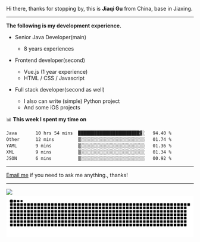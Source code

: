 Hi there, thanks for stopping by, this is **Jiaqi Gu** from China, base in Jiaxing.

---

**The following is my development experience.**

- Senior Java Developer(main)
  - 8 years experiences

- Frontend developer(second)
  - Vue.js (1 year experience)
  - HTML / CSS / Javascript
  
- Full stack developer(second as well)
  - I also can write (simple) Python project
  - And some iOS projects

📊 **This week I spent my time on**
<!--START_SECTION:waka-->

```txt
Java       10 hrs 54 mins  ███████████████████████▓░   94.40 %
Other      12 mins         ▒░░░░░░░░░░░░░░░░░░░░░░░░   01.74 %
YAML       9 mins          ▒░░░░░░░░░░░░░░░░░░░░░░░░   01.36 %
XML        9 mins          ▒░░░░░░░░░░░░░░░░░░░░░░░░   01.34 %
JSON       6 mins          ▒░░░░░░░░░░░░░░░░░░░░░░░░   00.92 %
```

<!--END_SECTION:waka-->

---

[Email me](mailto:htk2klwgr@mozmail.com?subject=Hiring_from_GitHub) if you need to ask me anything., thanks!

---

![]( https://visitor-badge.glitch.me/badge?page_id=githubgujiaqi)
![]( https://github.com/droid-Q/droid-Q/raw/output/github-contribution-grid-snake.svg#gh-dark-mode-only)
